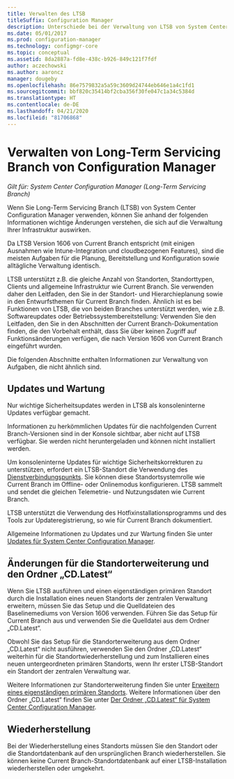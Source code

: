 ```yaml
---
title: Verwalten des LTSB
titleSuffix: Configuration Manager
description: Unterschiede bei der Verwaltung von LTSB von System Center Configuration Manager
ms.date: 05/01/2017
ms.prod: configuration-manager
ms.technology: configmgr-core
ms.topic: conceptual
ms.assetid: 8da2887a-fd8e-438c-b926-849c121f7fdf
author: aczechowski
ms.author: aaroncz
manager: dougeby
ms.openlocfilehash: 86e7579832a5a59c3609d24744eb646e1a4c1fd1
ms.sourcegitcommit: bbf820c35414bf2cba356f30fe047c1a34c5384d
ms.translationtype: HT
ms.contentlocale: de-DE
ms.lasthandoff: 04/21/2020
ms.locfileid: "81706868"
---
```

# <a name="manage-the-long-term-servicing-branch-of-configuration-manager"></a>Verwalten von Long-Term Servicing Branch von Configuration Manager

*Gilt für: System Center Configuration Manager (Long-Term Servicing Branch)*

Wenn Sie Long-Term Servicing Branch (LTSB) von System Center Configuration Manager verwenden, können Sie anhand der folgenden Informationen wichtige Änderungen verstehen, die sich auf die Verwaltung Ihrer Infrastruktur auswirken.

Da LTSB Version 1606 von Current Branch entspricht (mit einigen Ausnahmen wie Intune-Integration und cloudbezogenen Features), sind die meisten Aufgaben für die Planung, Bereitstellung und Konfiguration sowie alltägliche Verwaltung identisch.

LTSB unterstützt z.B. die gleiche Anzahl von Standorten, Standorttypen, Clients und allgemeine Infrastruktur wie Current Branch. Sie verwenden daher den Leitfaden, den Sie in der Standort- und Hierarchieplanung sowie in den Entwurfsthemen für Current Branch finden. Ähnlich ist es bei Funktionen von LTSB, die von beiden Branches unterstützt werden, wie z.B. Softwareupdates oder Betriebssystembereitstellung: Verwenden Sie den Leitfaden, den Sie in den Abschnitten der Current Branch-Dokumentation finden, die den Vorbehalt enthält, dass Sie über keinen Zugriff auf Funktionsänderungen verfügen, die nach Version 1606 von Current Branch eingeführt wurden.

Die folgenden Abschnitte enthalten Informationen zur Verwaltung von Aufgaben, die nicht ähnlich sind.

## <a name="updates-and-servicing"></a>Updates und Wartung
Nur wichtige Sicherheitsupdates werden in LTSB als konsoleninterne Updates verfügbar gemacht.  

Informationen zu herkömmlichen Updates für die nachfolgenden Current Branch-Versionen sind in der Konsole sichtbar, aber nicht auf LTSB verfügbar. Sie werden nicht heruntergeladen und können nicht installiert werden.

Um konsoleninterne Updates für wichtige Sicherheitskorrekturen zu unterstützen, erfordert ein LTSB-Standort die Verwendung des [Dienstverbindungspunkts](../servers/deploy/configure/about-the-service-connection-point.md). Sie können diese Standortsystemrolle wie Current Branch im Offline- oder Onlinemodus konfigurieren. LTSB sammelt und sendet die gleichen Telemetrie- und Nutzungsdaten wie Current Branch.

LTSB unterstützt die Verwendung des Hotfixinstallationsprogramms und des Tools zur Updateregistrierung, so wie für Current Branch dokumentiert.

Allgemeine Informationen zu Updates und zur Wartung finden Sie unter [Updates für System Center Configuration Manager](../servers/manage/updates.md).


## <a name="changes-for-site-expansion-and-the-cdlatest-folder"></a>Änderungen für die Standorterweiterung und den Ordner „CD.Latest“
Wenn Sie LTSB ausführen und einen eigenständigen primären Standort durch die Installation eines neuen Standorts der zentralen Verwaltung erweitern, müssen Sie das Setup und die Quelldateien des Baselinemediums von Version 1606 verwenden. Führen Sie das Setup für Current Branch aus und verwenden Sie die Quelldatei aus dem Ordner „CD.Latest“.

Obwohl Sie das Setup für die Standorterweiterung aus dem Ordner „CD.Latest“ nicht ausführen, verwenden Sie den Ordner „CD.Latest“ weiterhin für die Standortwiederherstellung und zum Installieren eines neuen untergeordneten primären Standorts, wenn Ihr erster LTSB-Standort ein Standort der zentralen Verwaltung war.

Weitere Informationen zur Standorterweiterung finden Sie unter [Erweitern eines eigenständigen primären Standorts](../servers/deploy/install/use-the-setup-wizard-to-install-sites.md#bkmk_expand). Weitere Informationen über den Ordner „CD.Latest“ finden Sie unter [Der Ordner „CD.Latest“ für System Center Configuration Manager](../servers/manage/the-cd.latest-folder.md).


## <a name="recovery"></a>Wiederherstellung
Bei der Wiederherstellung eines Standorts müssen Sie den Standort oder die Standortdatenbank auf den ursprünglichen Branch wiederherstellen. Sie können keine Current Branch-Standortdatenbank auf einer LTSB-Installation wiederherstellen oder umgekehrt.
